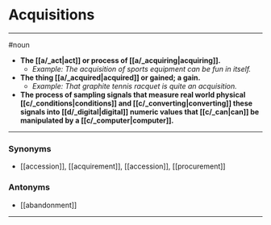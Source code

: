 # Acquisitions
---
#noun
- **The [[a/_act|act]] or process of [[a/_acquiring|acquiring]].**
	- _Example: The acquisition of sports equipment can be fun in itself._
- **The thing [[a/_acquired|acquired]] or gained; a gain.**
	- _Example: That graphite tennis racquet is quite an acquisition._
- **The process of sampling signals that measure real world physical [[c/_conditions|conditions]] and [[c/_converting|converting]] these signals into [[d/_digital|digital]] numeric values that [[c/_can|can]] be manipulated by a [[c/_computer|computer]].**
---
### Synonyms
- [[accession]], [[acquirement]], [[accession]], [[procurement]]
### Antonyms
- [[abandonment]]
---

